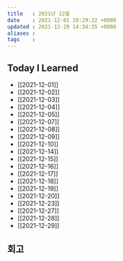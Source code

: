 ```yaml
---
title   : 2021년 12월
date    : 2021-12-01 20:29:22 +0900
updated : 2021-12-29 14:34:35 +0900
aliases : 
tags    : 
---
```

## Today I Learned
- [[2021-12-01]]
- [[2021-12-02]]
- [[2021-12-03]]
- [[2021-12-04]]
- [[2021-12-05]]
- [[2021-12-07]]
- [[2021-12-08]]
- [[2021-12-09]]
- [[2021-12-10]]
- [[2021-12-14]]
- [[2021-12-15]]
- [[2021-12-16]]
- [[2021-12-17]]
- [[2021-12-18]]
- [[2021-12-19]]
- [[2021-12-20]]
- [[2021-12-23]]
- [[2021-12-27]]
- [[2021-12-28]]
- [[2021-12-29]]

## 회고
